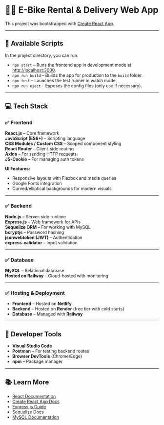 # 🚴‍♂️ E-Bike Rental & Delivery Web App

This project was bootstrapped with [Create React App](https://github.com/facebook/create-react-app).

---

## 🔧 Available Scripts

In the project directory, you can run:

- `npm start` – Runs the frontend app in development mode at [http://localhost:3000](http://localhost:3000).
- `npm run build` – Builds the app for production to the `build` folder.
- `npm test` – Launches the test runner in watch mode.
- `npm run eject` – Exposes the config files (only use if necessary).

---

## 💻 Tech Stack

### ✅ Frontend

**React.js** – Core framework  
**JavaScript (ES6+)** – Scripting language  
**CSS Modules / Custom CSS** – Scoped component styling  
**React Router** – Client-side routing  
**Axios** – For sending HTTP requests  
**JS-Cookie** – For managing auth tokens

**UI Features:**

- Responsive layouts with Flexbox and media queries
- Google Fonts integration
- Curved/elliptical backgrounds for modern visuals

---

### ✅ Backend

**Node.js** – Server-side runtime  
**Express.js** – Web framework for APIs  
**Sequelize ORM** – For working with MySQL  
**bcryptjs** – Password hashing  
**jsonwebtoken (JWT)** – Authentication  
**express-validator** – Input validation

---

### ✅ Database

**MySQL** – Relational database  
**Hosted on Railway** – Cloud-hosted with monitoring

---

### ✅ Hosting & Deployment

- **Frontend** – Hosted on **Netlify**
- **Backend** – Hosted on **Render** (free tier with cold starts)
- **Database** – Managed with **Railway**

---

## 🧪 Developer Tools

- **Visual Studio Code**
- **Postman** – For testing backend routes
- **Browser DevTools** (Chrome/Edge)
- **npm** – Package manager

---

## 📚 Learn More

- [React Documentation](https://reactjs.org/)
- [Create React App Docs](https://facebook.github.io/create-react-app/docs/getting-started)
- [Express.js Guide](https://expressjs.com/)
- [Sequelize Docs](https://sequelize.org/)
- [MySQL Documentation](https://dev.mysql.com/doc/)
